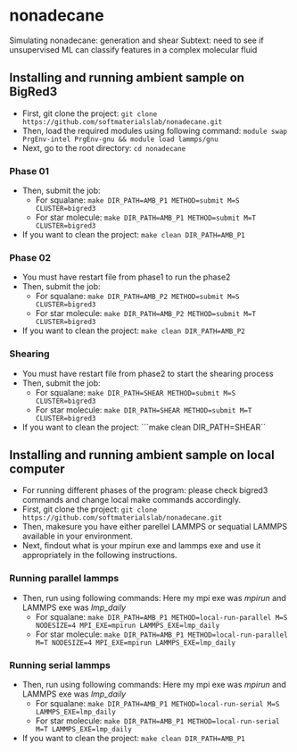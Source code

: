 # nonadecane
Simulating nonadecane: generation and shear
Subtext: need to see if unsupervised ML can classify features in a complex molecular fluid

## Installing and running ambient sample on BigRed3
* First, git clone the project:
```git clone https://github.com/softmaterialslab/nonadecane.git```
* Then, load the required modules using following command:
```module swap PrgEnv-intel PrgEnv-gnu && module load lammps/gnu```
* Next, go to the root directory:
 ```cd nonadecane```
### Phase 01
* Then, submit the job:
    * For squalane: ```make DIR_PATH=AMB_P1 METHOD=submit M=S CLUSTER=bigred3```
    * For star molecule:  ```make DIR_PATH=AMB_P1 METHOD=submit M=T CLUSTER=bigred3```
* If you want to clean the project:
 ```make clean DIR_PATH=AMB_P1```
### Phase 02
* You must have restart file from phase1 to run the phase2
* Then, submit the job:
    * For squalane: ```make DIR_PATH=AMB_P2 METHOD=submit M=S CLUSTER=bigred3```
    * For star molecule:  ```make DIR_PATH=AMB_P2 METHOD=submit M=T CLUSTER=bigred3```
* If you want to clean the project:
 ```make clean DIR_PATH=AMB_P2```

### Shearing
* You must have restart file from phase2 to start the shearing process
* Then, submit the job:
    * For squalane: ```make DIR_PATH=SHEAR METHOD=submit M=S CLUSTER=bigred3```
    * For star molecule:  ```make DIR_PATH=SHEAR METHOD=submit M=T CLUSTER=bigred3```
* If you want to clean the project:
 ```make clean DIR_PATH=SHEAR``

## Installing and running ambient sample on local computer
* For running different phases of the program: please check bigred3 commands and change local make commands accordingly.
* First, git clone the project:
```git clone https://github.com/softmaterialslab/nonadecane.git```
* Then, makesure you have either parellel LAMMPS or sequatial LAMMPS available in your environment.
* Next, findout what is your mpirun exe and lammps exe and use it appropriately in the following instructions.
### Running parallel lammps
* Then, run using following commands: Here my mpi exe was *mpirun* and LAMMPS exe was *lmp_daily*
    * For squalane:  ```make DIR_PATH=AMB_P1 METHOD=local-run-parallel M=S NODESIZE=4 MPI_EXE=mpirun LAMMPS_EXE=lmp_daily```
    * For star molecule: ```make DIR_PATH=AMB_P1 METHOD=local-run-parallel M=T NODESIZE=4 MPI_EXE=mpirun LAMMPS_EXE=lmp_daily```
### Running serial lammps
* Then, run using following commands: Here my mpi exe was *mpirun* and LAMMPS exe was *lmp_daily*
    * For squalane:  ```make DIR_PATH=AMB_P1 METHOD=local-run-serial M=S LAMMPS_EXE=lmp_daily```
    * For star molecule: ```make DIR_PATH=AMB_P1 METHOD=local-run-serial M=T LAMMPS_EXE=lmp_daily```
* If you want to clean the project:
 ```make clean DIR_PATH=AMB_P1```


